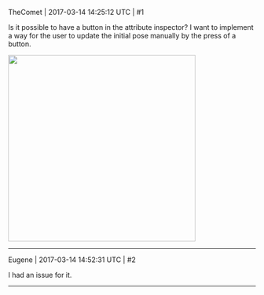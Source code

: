 TheComet | 2017-03-14 14:25:12 UTC | #1

Is it possible to have a button in the attribute inspector? I want to implement a way for the user to update the initial pose manually by the press of a button.

<img src="//cdck-file-uploads-global.s3.dualstack.us-west-2.amazonaws.com/standard17/uploads/urho3d/original/1X/3b140918c91454277b805a3b537988975042d108.png" width="381" height="380">

-------------------------

Eugene | 2017-03-14 14:52:31 UTC | #2

I had an issue for it.

-------------------------

